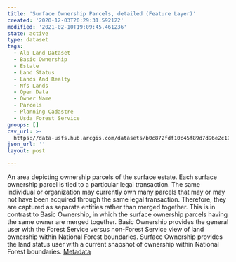 ```yaml
---
title: 'Surface Ownership Parcels, detailed (Feature Layer)'
created: '2020-12-03T20:29:31.592122'
modified: '2021-02-10T19:09:45.461236'
state: active
type: dataset
tags:
  - Alp Land Dataset
  - Basic Ownership
  - Estate
  - Land Status
  - Lands And Realty
  - Nfs Lands
  - Open Data
  - Owner Name
  - Parcels
  - Planning Cadastre
  - Usda Forest Service
groups: []
csv_url: >-
  https://data-usfs.hub.arcgis.com/datasets/b0c872fdf10c45f89d7d96e2c106f709_0.csv?outSR=%7B%22latestWkid%22%3A4269%2C%22wkid%22%3A4269%7D
json_url: ''
layout: post

---
```

An area depicting ownership parcels of the surface estate. Each surface ownership parcel is tied to a particular legal transaction. The same individual or organization may currently own many parcels that may or may not have been acquired through the same legal transaction. Therefore, they are captured as separate entities rather than merged together. This is in contrast to Basic Ownership, in which the surface ownership parcels having the same owner are merged together. Basic Ownership provides the general user with the Forest Service versus non-Forest Service view of land ownership within National Forest boundaries. Surface Ownership provides the land status user with a current snapshot of ownership within National Forest boundaries. <a href='https://data.fs.usda.gov/geodata/edw/edw_resources/meta/S_USA.SurfaceOwnership.xml' target='_blank'>Metadata</a>
